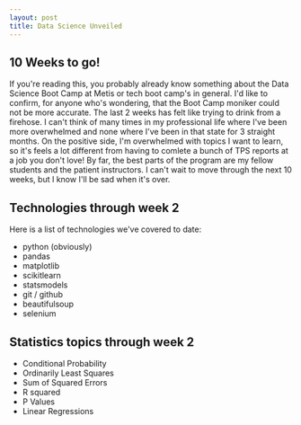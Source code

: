 ```yaml
---
layout: post
title: Data Science Unveiled
---
```


## 10 Weeks to go!

If you're reading this, you probably already know something about the Data Science Boot Camp at Metis or tech boot camp's in general. I'd like to confirm, for anyone who's wondering, that the Boot Camp moniker could not be more accurate. The last 2 weeks has felt like trying to drink from a firehose. I can't think of many times in my professional life where I've been more overwhelmed and none where I've been in that state for 3 straight months. On the positive side, I'm overwhelmed with topics I want to learn, so it's feels a lot different from having to comlete a bunch of TPS reports at a job you don't love! By far, the best parts of the program are my fellow students and the patient instructors. I can't wait to move through the next 10 weeks, but I know I'll be sad when it's over.

## Technologies through week 2
Here is a list of technologies we've covered to date:

* python (obviously)
* pandas
* matplotlib
* scikitlearn
* statsmodels
* git / github
* beautifulsoup
* selenium

## Statistics topics through week 2

* Conditional Probability
* Ordinarily Least Squares
* Sum of Squared Errors
* R squared
* P Values
* Linear Regressions
